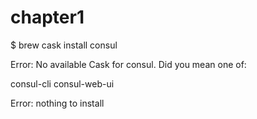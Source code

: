 # chapter1

$   brew cask install consul

Error: No available Cask for consul. Did you mean one of:

consul-cli                           consul-web-ui

Error: nothing to install

